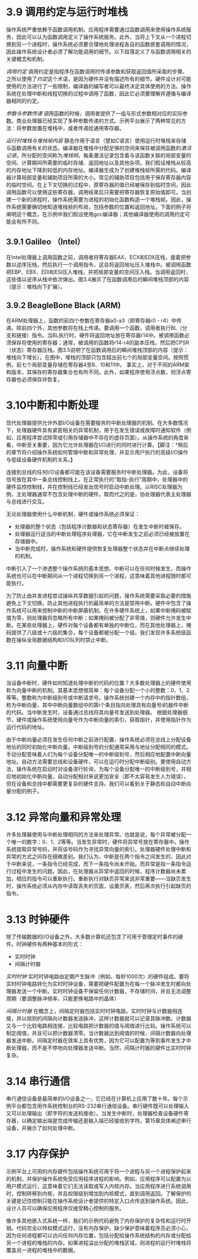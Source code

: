 3.9 调用约定与运行时堆栈
========
操作系统严重依赖于函数调用机制。应用程序需要通过函数调用来使用操作系统服务，因此可以认为函数调用定义了操作系统服务。此外，当将上下文从一个进程切换到另一个进程时，操作系统必须要合理地处理进程各自的函数嵌套调用的情况，因此操作系统设计者必须了解功能调用的细节。以下段落定义了与函数调用相关的关键概念和机制。

*调用约定* 调用约定是指程序在函数调用时传递参数和获取返回值所采取的步骤。之所以使用了*约定*这个术语，是因为硬件并没有描述所有的细节。硬件设计对可能使用的方法进行了一些限制，编译器的编写者可以最终决定具体使用的方法。操作系统在处理中断和线程切换的过程中调用了函数，因此它必须要理解并遵循与编译器相同的约定。

*参数与参数传递* 调用函数的时候，调用者提供了一组与形式参数相对应的实际参数。商业处理器已经实现了多种参数传递的方式。示例平台展示了两种常见的方法：将参数放置在堆栈中，或者传递给通用寄存器。

*运行时堆栈与堆栈帧内容* 静态作用于语言（譬如C语言）使用运行时堆栈来存储与函数调用有关的状态。编译器在堆栈中分配足够的空间来保存被调用函数的*激活记录*。所分配的空间称为*堆栈帧*。每条激活记录包含着与该函数关联的局部变量的空间、计算期间所需要的临时存储、返回地址以及其他杂项。我们假设堆栈从较高的内存地址下降到较低的内存地址。编译器生成为了创建堆栈帧所需的代码。编译器计算局部变量和辅助项目所需的大小。常见的辅助项目包括用于保存寄存器内容的临时空间。在上下文切换的过程中，原寄存器的值已经被保存到临时空间，因此调用函数可以使用这些寄存器，调用结束后只需要把寄存器恢复原始值即可。当创建一个新的进程时，操作系统需要为进程的初始化函数构造一个堆栈帧。因此，操作系统需要确切地知道堆栈帧的布局，包括参数的位置和返回地址。下面的例子将阐明这个概念，在示例中我们假设使用gcc编译器；其他编译器使用的调用约定可能会有所不同。

3.9.1  Galileo （Intel）
----------
在Intel处理器上调用函数之前，调用者将寄存器EAX、ECX和EDX压栈，接着把参数以逆序压栈，然后执行一个调用指令，这会将返回地址压入堆栈中。被调用函数把EBP、EBX、EDI和ESI压入堆栈，并把局部变量的空间压入栈。当调用返回时，这些值以逆序从栈中依次弹出。图3.4展示了在函数调用后的瞬间堆栈顶部的内容（提示：堆栈向下扩展）。

3.9.2  BeagleBone Black (ARM)
----------
在ARM处理器上，函数的前四个参数在寄存器a0-a3（即寄存器r0 - r4）中传递。除前四个外，其他参数将在栈上传递。要调用一个函数，调用者执行BL（分支和链接）指令。当BL执行时，硬件将返回地址放在寄存器r14中。被调用函数必须保存将使用的寄存器；通常，被调用的函数将r14-r4的副本压栈，然后把CPSR（状态）寄存器压栈。图3.5说明了在函数调用后的瞬间堆栈顶部的内容（提示：堆栈向下增长）。在图中，堆栈的顶部只包含超出前七个的局部变量空间。按照惯例，前七个局部变量存储在寄存器4至8、10和11中。
事实上，对于不同的ARM架构版本，其保存的寄存器集合也有所不同。此外，如果程序使用浮点数，则浮点寄存器也必须保存并恢复。

3.10中断和中断处理
==========
现代处理器提供允许外部I/O设备在需要服务时中断处理器的机制。在大多数情况下，处理器硬件具有紧密相关的异常机制，用于在发生错误或故障时通知软件（例如，应用程序尝试除零或引用存储器中不存在的虚存页面）。从操作系统的角度来看，中断至关重要，因为它允许处理器在I/O进行的同时进行计算。【脚注：†稍后的章节将介绍操作系统如何管理中断和异常处理，并显示用户执行的高级I/O操作与低级设备硬件机制的关系。】

连接到总线的任何I/O设备都可能在该设备需要服务时中断处理器。为此，设备将信号放在其中一条总线控制线上。在正常执行的“取指-执行”周期中，处理器中的硬件监控控制线，并在控制线已经发出信号时启动中断处理。以RISC处理器为例，主处理器通常不包含处理中断的硬件。取而代之的是，协处理器代表主处理器与总线进行交互。

无论处理器使用什么中断机制，硬件或操作系统必须保证：

- 处理器的整个状态（包括程序计数器和状态寄存器）在发生中断时被保存。
- 处理器运行适当的中断处理程序处理器，它在中断发生之前必须已经被放置在存储器中。
- 当中断完成时，操作系统和硬件提供恢复处理器整个状态并在中断点继续处理的机制。

中断引入了一个渗透整个操作系统的基本思想。中断可以在任何时候发生，而操作系统也可以在中断期间从一个进程切换到另一个进程，这意味着其他进程随时都可能执行。

为了防止由并发进程尝试操纵共享数据引起的问题，操作系统需要采取必要的措施避免上下文切换。防止其他进程执行的最简单的方法是禁用中断。硬件中包含了操作系统可以用来控制中断的中断屏蔽机制。在许多硬件系统上，如果中断掩码被赋值为零，则处理器将忽略所有中断；如果掩码被分配了非零值，则硬件允许发生中断。在某些处理器上，硬件对每个设备都有单独的中断位，而在其他处理器上，掩码提供了八级或十六级的集合，每个设备都被分配一个级。我们发现许多系统级函数在操纵全局数据结构和I/O队列时禁止中断。

3.11 向量中断
==========
当设备中断时，硬件如何知道处理中断的代码的位置？大多数处理器上的硬件使用称为向量中断的机制。其基本思想很简单：每个设备分配一个小的整数：0、1、2等等。整数称为中断级别号或中断请求号。操作系统创建一个内存中的指针数组，称为中断向量，其中中断向量数组中的第i个条目指向处理具有向量号i的器件中断的代码。当中断发生时，设备通过总线将其向量号发送到处理器。 根据处理器细节，硬件或操作系统使用向量号作为中断向量的索引，获取指针，并使用指针作为运行代码的地址。

由于中断向量必须在发生任何中断之前进行配置，操作系统必须在总线上分配设备地址的同时初始化中断向量。中断级别号的分配通常采用与地址分配相同的模式。手动分配意味着人们为每个设备分配唯一的中断级别号，然后相应地配置中断向量地址。自动方法需要总线和设备硬件，可以在运行时分配中断级别。要使用自动方法，操作系统在启动时对设备进行轮询，为每个设备分配唯一的中断级别号，并相应地初始化中断向量。自动分配相对来说更加安全（即不太容易发生人为错误），但在设备和总线中都需要更复杂的硬件支持。我们可以看到关于静态和自动中断向量分配的例子。

3.12 异常向量和异常处理
==========
许多处理器使用与中断处理相同的方法来处理异常。也就是说，每个异常被分配一个唯一的数字：0、1、2等等。当发生异常时，硬件将异常号放在寄存器中。操作系统提取异常号码，并将该号码作为寻找异常向量的索引。处理器硬件处理中断和异常的方式之间存在细微差别。我们认为，中断是在两个指令之间发生的，因此对于中断来说，一条指令已经完成，而下一条指令尚未开始。而异常是指一条指令运行过程中发生的问题。因此，在处理器从异常中返回的时候，程序计数器尚未累加，相应的指令可以重新执行。重新执行对缺页异常来说非常重要——当缺页发生时，操作系统必须从内存中读取丢失的页面，设置页表，然后再次执行引起缺页的指令。

3.13 时钟硬件
==========
除了传输数据的I/O设备之外，大多数计算机还包含了可用于管理定时事件的硬件。时钟硬件有两种基本的形式：

- 实时时钟
- 间隔计时器

*实时时钟* 实时时钟电路由定期产生脉冲（例如，每秒1000次）的硬件组成。要将实时时钟电路转化为实时时钟设备，需要把硬件配置为在每一个脉冲发生时都向处理器发送一个中断。实时时钟设备不保留任何计数器，不存储时间，并且无法调整周期（要调整脉冲频率，只能更换电路中的晶体）

*间隔计时器* 在概念上，间隔定时器包括实时时钟电路。实时时钟与计数器相连接，并以规则的间隔向计数器发送脉冲，这样计数器就可以记录其脉冲数。计数器又与一个比较电路相连接，比较电路把计数器的值与阈值进行比较。操作系统可以制定阈值，并且可以把计数器清零。当计数器达到阈值的时候，间隔计数器向处理器发送中断。间隔定时器在效率上具有优势，因为它可以配置为等到事件发生才中断处理器，而不是不停地向处理器发送中断。当然，间隔计时器的硬件比实时时钟复杂。

3.14 串行通信
==========
串行通信设备是最简单的I/O设备之一，它已经在计算机上应用了数十年。每个示例平台都包含用作系统控制台的RS-232串行通信设备。串行硬件既可以处理输入又可以处理输出（即字符的发送和接收）。当发生中断时，处理器检查设备硬件寄存器，以确定输出端是完成传输还是输入端已经接收到字符。第15章具体阐述串行设备，并展示了如何处理中断。

3.17 内存保护
==========
示例平台上可用的内存硬件包括操作系统可用于将一个进程与另一个进程保护起来的机制，并保护操作系统免受应用程序进程的影响。例如，应用程序可以配置为以用户模式运行，这意味着它们无法读取或写入内核内存。当应用程序进行系统调用时，控制转移到内核，并且权限级别增加到内核模式，直到调用返回。了解保护的关键是记住控制只能在操作系统设计者提供的特定入口点传送到操作系统。因此，设计人员可以确保应用程序仅接受精心控制的服务。

像许多其他嵌入式系统一样，我们的示例代码避免了内存保护的复杂性和运行时开销。代码完全以特权模式运行，没有内存保护。缺少保护意味着程序员必须小心，因为任何进程都可以访问任何内存位置，包括分配给操作系统结构的内存或分配给另一个进程的堆栈的内存。如果进程溢出分配的堆栈区域，则进程的运行时堆栈将覆盖另一进程的堆栈中的数据。
